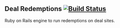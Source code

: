 ## Deal Redemptions [![Build Status](https://travis-ci.org/iamcutler/deal-redemptions.svg?branch=master)](https://travis-ci.org/iamcutler/deal-redemptions)

Ruby on Rails engine to run redemptions on deal sites.
